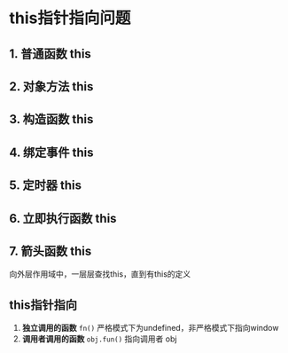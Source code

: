 # this指针指向问题

## 1. 普通函数 this

## 2. 对象方法 this

## 3. 构造函数 this

## 4. 绑定事件 this

## 5. 定时器 this

## 6. 立即执行函数 this

## 7. 箭头函数 this

向外层作用域中，一层层查找this，直到有this的定义



## this指针指向

1. **独立调用的函数** `fn()` 严格模式下为undefined，非严格模式下指向window
2. **调用者调用的函数** `obj.fun()` 指向调用者 obj

